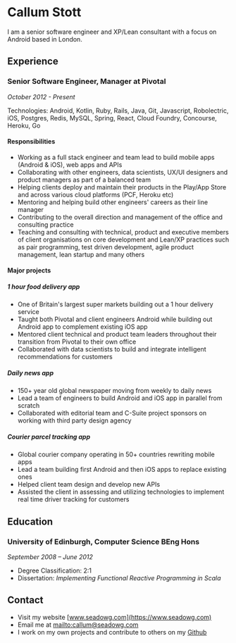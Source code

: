 # Callum Stott

I am a senior software engineer and XP/Lean consultant with a focus on Android based in London.

## Experience

### Senior Software Engineer, Manager at Pivotal

*October 2012 - Present*

Technologies: Android, Kotlin, Ruby, Rails, Java, Git, Javascript, Robolectric, iOS, Postgres, Redis, MySQL, Spring, React, Cloud Foundry, Concourse, Heroku, Go

#### Responsibilities

* Working as a full stack engineer and team lead to build mobile apps (Android & iOS), web apps and APIs
* Collaborating with other engineers, data scientists, UX/UI designers and product managers as part of a balanced team
* Helping clients deploy and maintain their products in the Play/App Store and across various cloud platforms (PCF, Heroku etc)
* Mentoring and helping build other engineers' careers as their line manager
* Contributing to the overall direction and management of the office and consulting practice
* Teaching and consulting with technical, product and executive members of client organisations on core development and Lean/XP practices such as pair programming, test driven development, agile product management, lean startup and many others

#### Major projects

##### 1 hour food delivery app

* One of Britain's largest super markets building out a 1 hour delivery service
* Taught both Pivotal and client engineers Android while building out Android app to complement existing iOS app
* Mentored client technical and product team leaders throughout their transition from Pivotal to their own office
* Collaborated with data scientists to build and integrate intelligent recommendations for customers

##### Daily news app

* 150+ year old global newspaper moving from weekly to daily news
* Lead a team of engineers to build Android and iOS app in parallel from scratch
* Collaborated with editorial team and C-Suite project sponsors on working with third party design agency

##### Courier parcel tracking app

* Global courier company operating in 50+ countries rewriting mobile apps
* Lead a team building first Android and then iOS apps to replace existing ones
* Helped client team design and develop new APIs
* Assisted the client in assessing and utilizing technologies to implement real time driver tracking for customers

## Education

### University of Edinburgh, Computer Science BEng Hons

*September 2008 – June 2012*

* Degree Classification: 2:1
* Dissertation: *Implementing Functional Reactive Programming in Scala*

## Contact

* Visit my website [www.seadowg.com](https://www.seadowg.com)
* Email me at <mailto:callum@seadowg.com>
* I work on my own projects and contribute to others on my [Github](https://github.com/seadowg)
